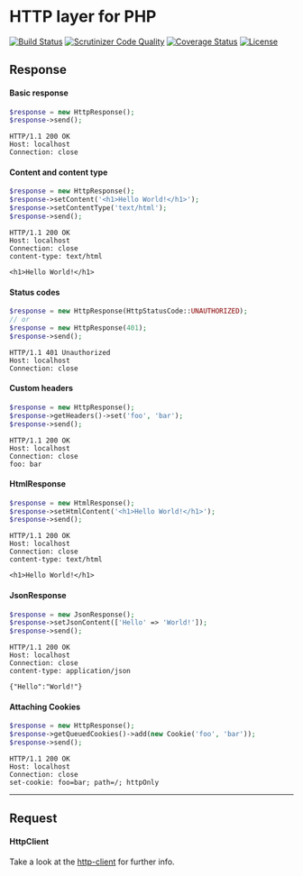 # HTTP layer for PHP

[![Build Status](https://travis-ci.org/weew/php-http.svg?branch=master)](https://travis-ci.org/weew/php-http)
[![Scrutinizer Code Quality](https://scrutinizer-ci.com/g/weew/php-http/badges/quality-score.png?b=master)](https://scrutinizer-ci.com/g/weew/php-http/?branch=master)
[![Coverage Status](https://coveralls.io/repos/weew/php-http/badge.svg?branch=master&service=github)](https://coveralls.io/github/weew/php-http?branch=master)
[![License](https://poser.pugx.org/weew/php-http/license)](https://packagist.org/packages/weew/php-http)

## Response

#### Basic response

```php
$response = new HttpResponse();
$response->send();
```
```
HTTP/1.1 200 OK
Host: localhost
Connection: close
```

#### Content and content type

```php
$response = new HttpResponse();
$response->setContent('<h1>Hello World!</h1>');
$response->setContentType('text/html');
$response->send();
```
```
HTTP/1.1 200 OK
Host: localhost
Connection: close
content-type: text/html

<h1>Hello World!</h1>
```

#### Status codes

```php
$response = new HttpResponse(HttpStatusCode::UNAUTHORIZED);
// or
$response = new HttpResponse(401);
$response->send();
```
```
HTTP/1.1 401 Unauthorized
Host: localhost
Connection: close
```

#### Custom headers

```php
$response = new HttpResponse();
$response->getHeaders()->set('foo', 'bar');
$response->send();
```
```
HTTP/1.1 200 OK
Host: localhost
Connection: close
foo: bar
```

#### HtmlResponse

```php
$response = new HtmlResponse();
$response->setHtmlContent('<h1>Hello World!</h1>');
$response->send();
```
```
HTTP/1.1 200 OK
Host: localhost
Connection: close
content-type: text/html

<h1>Hello World!</h1>
```

#### JsonResponse

```php
$response = new JsonResponse();
$response->setJsonContent(['Hello' => 'World!']);
$response->send();
```
```
HTTP/1.1 200 OK
Host: localhost
Connection: close
content-type: application/json

{"Hello":"World!"}
```

#### Attaching Cookies

```php
$response = new HttpResponse();
$response->getQueuedCookies()->add(new Cookie('foo', 'bar'));
$response->send();
```
```
HTTP/1.1 200 OK
Host: localhost
Connection: close
set-cookie: foo=bar; path=/; httpOnly
```

---

## Request

#### HttpClient

Take a look at the [http-client](https://github.com/weew/php-http-client) for further info.
